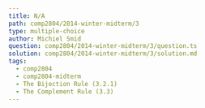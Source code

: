 ```yaml
---
title: N/A
path: comp2804/2014-winter-midterm/3
type: multiple-choice
author: Michiel Smid
question: comp2804/2014-winter-midterm/3/question.ts
solution: comp2804/2014-winter-midterm/3/solution.md
tags:
  - comp2804
  - comp2804-midterm
  - The Bijection Rule (3.2.1)
  - The Complement Rule (3.3)
---
```

